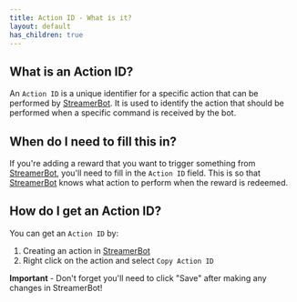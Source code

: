 ```yaml
---
title: Action ID - What is it?
layout: default
has_children: true
---
```


## What is an Action ID?
An `Action ID` is a unique identifier for a specific action that can be performed by [StreamerBot](https://streamer.bot). It is used to identify the action that should be performed when a specific command is received by the bot.

## When do I need to fill this in?
If you're adding a reward that you want to trigger something from [StreamerBot](https://streamer.bot), you'll need to fill in the `Action ID` field. This is so that [StreamerBot](https://streamer.bot) knows what action to perform when the reward is redeemed.

## How do I get an Action ID?
You can get an `Action ID` by: 
1. Creating an action in [StreamerBot](https://streamer.bot)
2. Right click on the action and select `Copy Action ID`

**Important** - Don't forget you'll need to click "Save" after making any changes in StreamerBot!